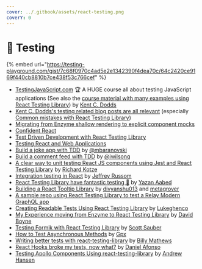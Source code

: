 ```yaml
---
cover: ../.gitbook/assets/react-testing.png
coverY: 0
---
```


# 🔬 Testing

{% embed url="https://testing-playground.com/gist/7c68f0970c4ad5e2e1342390f4dea70c/64c2420ce9169f440cb8810b7ce438f53c766cef" %}

- [TestingJavaScript.com](https://testingjavascript.com) 🏆 A HUGE course all about testing JavaScript applications (See also the [course material with many examples using React Testing Library](https://github.com/kentcdodds/react-testing-library-course)) by [Kent C. Dodds](https://github.com/kentcdodds)
- [Kent C. Dodds's testing related blog posts are all relevant](https://kentcdodds.com/blog?q=test) (especially [Common mistakes with React Testing Library](https://kentcdodds.com/blog/common-mistakes-with-react-testing-library))
- [Migrating from Enzyme shallow rendering to explicit component mocks](https://www.youtube.com/watch?v=LHUdxkThTM0&list=PLV5CVI1eNcJgCrPH_e6d57KRUTiDZgs0u)
- [Confident React](https://www.youtube.com/watch?v=qXRPHRgcXJ0&list=PLV5CVI1eNcJgNqzNwcs4UKrlJdhfDjshf)
- [Test Driven Development with React Testing Library](https://www.youtube.com/watch?v=kCR3JAR7CHE&list=PLV5CVI1eNcJgCrPH_e6d57KRUTiDZgs0u)
- [Testing React and Web Applications](https://kentcdodds.com/workshops/#testing-react-and-web-applications)
- [Build a joke app with TDD](https://medium.com/@mbaranovski/quick-guide-to-tdd-in-react-81888be67c64) by [@mbaranovski](https://github.com/mbaranovski)
- [Build a comment feed with TDD](https://medium.freecodecamp.org/how-to-build-sturdy-react-apps-with-tdd-and-the-react-testing-library-47ad3c5c8e47) by [@iwilsonq](https://github.com/iwilsonq)
- [A clear way to unit testing React JS components using Jest and React Testing Library](https://www.richardkotze.com/coding/react-testing-library-jest) by [Richard Kotze](https://github.com/rkotze)
- [Integration testing in React](https://medium.com/@jeffreyrussom/integration-testing-in-react-21f92a55a894) by [Jeffrey Russom](https://github.com/qswitcher)
- [React Testing Library have fantastic testing 🐐](https://medium.com/yazanaabed/react-testing-library-have-a-fantastic-testing-198b04699237) by [Yazan Aabed](https://github.com/YazanAabeed)
- [Building a React Tooltip Library](https://www.youtube.com/playlist?list=PLMV09mSPNaQmFLPyrfFtpUdClVfutjF5G) by [divyanshu013](https://github.com/divyanshu013) and [metagrover](https://github.com/metagrover)
- [A sample repo using React Testing Library to test a Relay Modern GraphQL app](https://github.com/zth/relay-modern-flow-jest-example)
- [Creating Readable Tests Using React Testing Library](https://medium.com/flatiron-labs/creating-readable-tests-using-react-testing-library-2bd03c49c284) by [Lukeghenco](https://github.com/Lukeghenco)
- [My Experience moving from Enzyme to React Testing Library](https://medium.com/@boyney123/my-experience-moving-from-enzyme-to-react-testing-library-5ac65d992ce) by [David Boyne](https://github.com/boyney123)
- [Testing Formik with React Testing Library](https://scottsauber.com/2019/05/25/testing-formik-with-react-testing-library/) by [Scott Sauber](https://github.com/scottsauber)
- [How to Test Asynchronous Methods](https://www.polvara.me/posts/how-to-test-asynchronous-methods/) by [Gpx](https://twitter.com/Gpx)
- [Writing better tests with react-testing-library](https://www.youtube.com/watch?v=O0VxvRqgm7g) by [Billy Mathews](https://twitter.com/BillRMathews)
- [React Hooks broke my tests, now what?](https://youtu.be/p3WS9GmfX_Q) by [Daniel Afonso](https://twitter.com/danieljcafonso)
- [Testing Apollo Components Using react-testing-library](https://www.arahansen.com/testing-apollo-components-using-react-testing-library/) by [Andrew Hansen](https://twitter.com/arahansen)
